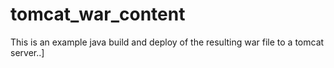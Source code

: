 # tomcat_war_content

This is an example java build and deploy of the resulting
war file to a tomcat server..]

